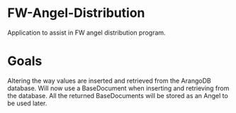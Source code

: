 # FW-Angel-Distribution

Application to assist in FW angel distribution program.

# Goals

Altering the way values are inserted and retrieved from the ArangoDB database. Will now use a BaseDocument when inserting and retrieving from the database. All the returned BaseDocuments will be stored as an Angel to be used later.
